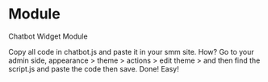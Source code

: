 # Module
Chatbot Widget Module

Copy all code in chatbot.js and paste it in your smm site. How?
Go to your admin side, appearance > theme > actions > edit theme > and then find the script.js and paste the code then save. Done! Easy!
